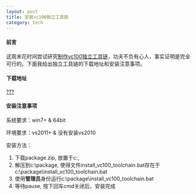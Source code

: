 ```yaml
---
layout: post
title: 安装vc100独立工具链
category: tech
---
```


#### 前言

这周末花时间尝试研究[制作vc100独立工具链](http://gameknife.github.io/tech/2015/03/21/make-custom-vc100-toolchain/)，功夫不负有心人，事实证明是完全可行的。下面我给出独立工具链的下载地址和安装注意事项。

#### 下载地址

[???](http://???)

#### 安装注意事项

系统要求：win7+ & 64bit

环境要求：vs2011+ & 没有安装vs2010

安装方法：

1. 下载package.zip, 放置于c:\, 
2. 解压到c:\package, 使得文件install\_vc100\_toolchain.bat存在于c:\package\install\_vc100\_toolchain.bat
3. 使用**管理员**身份运行c:\package\install\_vc100\_toolchain.bat
4. 等待pause, 按下回车cmd关闭后，安装完成

